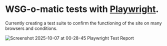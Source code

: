 # WSG-o-matic tests with [Playwright](https://playwright.dev/).

Currently creating a test suite to confirm the functioning of the site on many browsers and conditions.

<img alt="Screenshot 2025-10-07 at 00-28-45 Playwright Test Report" src="https://github.com/user-attachments/assets/2b3a0448-2134-4cc9-aaf5-4c3bcb53e9fa" />
